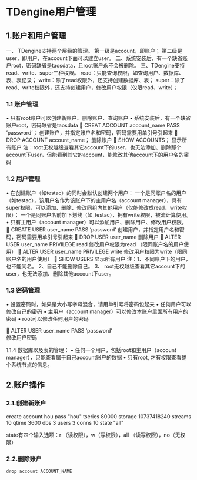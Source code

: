 # TDengine用户管理

## 1.账户和用户管理

一、	TDengine支持两个层级的管理。
第一级是account，即账户；
第二级是user，即用户，在account下面可以建立user。
二、系统安装后，有一个缺省账户root，密码缺省是taosdata，且root账户永不会被删除。
三、TDengine支持read、write、super三种权限。
read：只能查询权限，如查询用户、数据库、表、表记录；
write：除了read权限外，还支持创建数据库、表；
super：除了read、write权限外，还支持创建用户，修改用户权限（仅限read、write）；

### 1.1	账户管理

•	只有root账户可以创建新账户、删除账户、查询账户
•	系统安装后，有一个缺省账户root，密码缺省是taosdata
	CREAT ACCOUNT account_name PASS ‘password’；
创建账户，并指定账户名和密码，密码需要用单引号引起来
	 DROP ACCOUNT account_name；
删除账户
	 SHOW ACCOUNTS；
显示所有账户
注：root无权越级查看其它account下的user，也无法添加、删除那个account下user，但能看到其它的account，能修改其他account下的用户名的密码

### 1.2	用户管理

•	在创建账户（如testac）的同时会默认创建两个用户：
一个是同账户名的用户（如testac），该用户名作为该账户下的主用户名（account manager），具有super权限，可以添加、删除、修改同组内其他用户（仅能修改成read、write权限）；
一个是同账户名前加下划线（如_testac），拥有write权限，被流计算使用。
•	只有主用户（account manager）可以添加用户、删除用户、修改用户权限。
	CREATE USER user_name PASS ‘password’
创建用户，并指定用户名和密码，密码需要用单引号引起来
	DROP USER user_name
删除用户 
	ALTER USER user_name PRIVILEGE read 
修改用户权限为read （限同账户名的用户使用）
	ALTER USER user_name PRIVILEGE write
修改用户权限为write（限同账户名的用户使用）
	SHOW USERS
显示所有用户
注：1、不同账户下的用户，也不能同名。
2、自己不能删除自己。
3、 root无权越级查看其它account下的user，也无法添加、删除其他account下user。

### 1.3	密码管理

• 设置密码时，如果是大小写字母混合，请用单引号将密码包起来
• 任何用户可以修改自己的密码
• 主用户（account manager）可以修改本账户里面所有用户的密码
• root可以修改任何用户的密码

	ALTER USER user_name PASS ‘password’  
修改用户密码

1.1.4	数据库以及表的管理：
• 任何一个用户，包括root和主用户（account manager），只能查看属于自己account账户的数据
• 只有root, 才有权限查看整个系统节点的信息。

## 2.账户操作

### 2.1.创建新账户


create account hou pass "hou" tseries 80000 storage 10737418240 streams 10 qtime 3600 dbs 3 users 3 conns 10 state "all"

state有四个输入选项：r （读权限），w（写权限），all （读写权限），no（无权限）

### 2.2.删除账户

`drop account ACCOUNT_NAME`